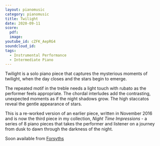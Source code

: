 ```yaml
---
layout: pianomusic
category: pianomusic
title: Twilight
date: 2020-09-11 
score:
  pdf: 
  image: 
youtube_id: cZFK_AepRG4
soundcloud_id:
tags:
  - Instrumental Performance
  - Intermediate Piano
---
```


Twilight is a solo piano piece that captures the mysterious moments of twilight, when the day closes and the stars begin to emerge.

The repeated motif in the treble needs a light touch with rubato as the performer feels appropriate. The chordal interludes add the contrasting, unexpected moments as if the night shadows grow. The high staccatos reveal the gentle appearance of stars. 

This is a re-worked version of an earlier piece, written in November 2016 and is now the third piece in my collection, *Night Time Impressions* - a series of 8 piano pieces that takes the performer and listener on a journey from dusk to dawn through the darkness of the night.

Soon available from [Forsyths](https://www.forsyths.co.uk/)
